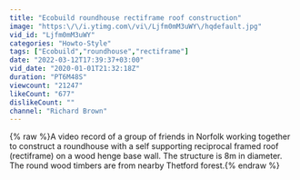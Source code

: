 ```yaml
---
title: "Ecobuild roundhouse rectiframe roof construction"
image: "https:\/\/i.ytimg.com\/vi\/Ljfm0mM3uWY\/hqdefault.jpg"
vid_id: "Ljfm0mM3uWY"
categories: "Howto-Style"
tags: ["Ecobuild","roundhouse","rectiframe"]
date: "2022-03-12T17:39:37+03:00"
vid_date: "2020-01-01T21:32:18Z"
duration: "PT6M48S"
viewcount: "21247"
likeCount: "677"
dislikeCount: ""
channel: "Richard Brown"
---
```

{% raw %}A video record of a group of friends in Norfolk working together to construct a roundhouse with a self supporting reciprocal framed roof (rectiframe) on a wood henge base wall.  The structure is 8m in diameter.  The round wood timbers are from nearby Thetford forest.{% endraw %}
